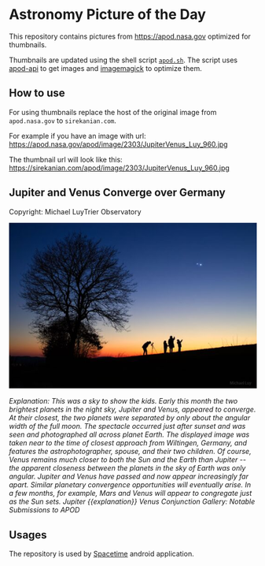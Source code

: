 # Astronomy Picture of the Day

This repository contains pictures from https://apod.nasa.gov optimized for thumbnails.

Thumbnails are updated using the shell script [`apod.sh`](apod.sh). The script
uses [apod-api](https://github.com/nasa/apod-api) to get images and [imagemagick](https://imagemagick.org) to
optimize them.

## How to use

For using thumbnails replace the host of the original image from `apod.nasa.gov` to `sirekanian.com`.

For example if you have an image with url:<br>
https://apod.nasa.gov/apod/image/2303/JupiterVenus_Luy_960.jpg

The thumbnail url will look like this:<br>
https://sirekanian.com/apod/image/2303/JupiterVenus_Luy_960.jpg

## Jupiter and Venus Converge over Germany

Copyright: Michael LuyTrier Observatory

[![the picture of the day][1]][2]

_Explanation: This was a sky to show the kids. Early this month the two brightest planets in the night sky, Jupiter and Venus, appeared to converge. At their closest, the two planets were separated by only about the angular width of the full moon. The spectacle occurred just after sunset and was seen and photographed all across planet Earth. The displayed image was taken near to the time of closest approach from Wiltingen, Germany, and features the astrophotographer, spouse, and their two children.  Of course, Venus remains much closer to both the Sun and the Earth than Jupiter -- the apparent closeness between the planets in the sky of Earth was only angular.  Jupiter and Venus have passed and now appear increasingly far apart. Similar planetary convergence opportunities will eventually arise.  In a few months, for example, Mars and Venus will appear to congregate just as the Sun sets.   Jupiter {{explanation}} Venus Conjunction Gallery: Notable Submissions to APOD_

## Usages

The repository is used by [Spacetime][3] android application.

[1]: image/2303/JupiterVenus_Luy_960.jpg

[2]: https://apod.nasa.gov/apod/image/2303/JupiterVenus_Luy_960.jpg

[3]: https://github.com/sirekanian/spacetime
